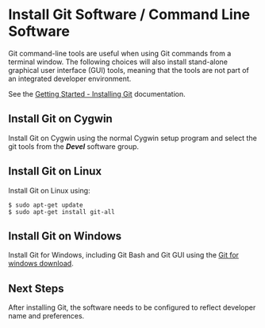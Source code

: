 # Install Git Software / Command Line Software

Git command-line tools are useful when using Git commands from a terminal window.
The following choices will also install stand-alone graphical user interface (GUI) tools,
meaning that the tools are not part of an integrated developer environment.

See the [Getting Started - Installing Git](https://git-scm.com/book/en/v2/Getting-Started-Installing-Git) documentation.

## Install Git on Cygwin

Install Git on Cygwin using the normal Cygwin setup program and select the git tools from the ***Devel*** software group.

## Install Git on Linux

Install Git on Linux using:

```
$ sudo apt-get update
$ sudo apt-get install git-all
```

## Install Git on Windows

Install Git for Windows, including Git Bash and Git GUI using the [Git for windows download](https://git-for-windows.github.io/).

## Next Steps

After installing Git, the software needs to be configured to reflect developer name and preferences.
